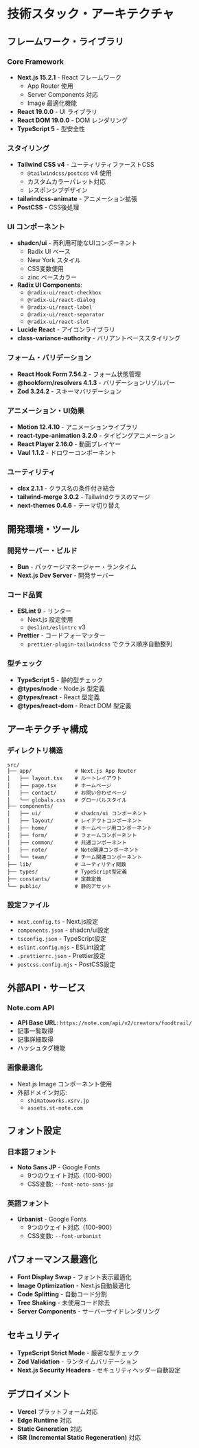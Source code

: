 # 技術スタック・アーキテクチャ

## フレームワーク・ライブラリ

### Core Framework
- **Next.js 15.2.1** - React フレームワーク
  - App Router 使用
  - Server Components 対応
  - Image 最適化機能
- **React 19.0.0** - UI ライブラリ
- **React DOM 19.0.0** - DOM レンダリング
- **TypeScript 5** - 型安全性

### スタイリング
- **Tailwind CSS v4** - ユーティリティファーストCSS
  - `@tailwindcss/postcss` v4 使用
  - カスタムカラーパレット対応
  - レスポンシブデザイン
- **tailwindcss-animate** - アニメーション拡張
- **PostCSS** - CSS後処理

### UI コンポーネント
- **shadcn/ui** - 再利用可能なUIコンポーネント
  - Radix UI ベース
  - New York スタイル
  - CSS変数使用
  - zinc ベースカラー
- **Radix UI Components**:
  - `@radix-ui/react-checkbox`
  - `@radix-ui/react-dialog`
  - `@radix-ui/react-label`
  - `@radix-ui/react-separator`
  - `@radix-ui/react-slot`
- **Lucide React** - アイコンライブラリ
- **class-variance-authority** - バリアントベーススタイリング

### フォーム・バリデーション
- **React Hook Form 7.54.2** - フォーム状態管理
- **@hookform/resolvers 4.1.3** - バリデーションリゾルバー
- **Zod 3.24.2** - スキーマバリデーション

### アニメーション・UI効果
- **Motion 12.4.10** - アニメーションライブラリ
- **react-type-animation 3.2.0** - タイピングアニメーション
- **React Player 2.16.0** - 動画プレイヤー
- **Vaul 1.1.2** - ドロワーコンポーネント

### ユーティリティ
- **clsx 2.1.1** - クラス名の条件付き結合
- **tailwind-merge 3.0.2** - Tailwindクラスのマージ
- **next-themes 0.4.6** - テーマ切り替え

## 開発環境・ツール

### 開発サーバー・ビルド
- **Bun** - パッケージマネージャー・ランタイム
- **Next.js Dev Server** - 開発サーバー

### コード品質
- **ESLint 9** - リンター
  - Next.js 設定使用
  - `@eslint/eslintrc` v3
- **Prettier** - コードフォーマッター
  - `prettier-plugin-tailwindcss` でクラス順序自動整列

### 型チェック
- **TypeScript 5** - 静的型チェック
- **@types/node** - Node.js 型定義
- **@types/react** - React 型定義
- **@types/react-dom** - React DOM 型定義

## アーキテクチャ構成

### ディレクトリ構造
```
src/
├── app/              # Next.js App Router
│   ├── layout.tsx    # ルートレイアウト
│   ├── page.tsx      # ホームページ
│   ├── contact/      # お問い合わせページ
│   └── globals.css   # グローバルスタイル
├── components/
│   ├── ui/           # shadcn/ui コンポーネント
│   ├── layout/       # レイアウトコンポーネント
│   ├── home/         # ホームページ用コンポーネント
│   ├── form/         # フォームコンポーネント
│   ├── common/       # 共通コンポーネント
│   ├── note/         # Note関連コンポーネント
│   └── team/         # チーム関連コンポーネント
├── lib/              # ユーティリティ関数
├── types/            # TypeScript型定義
├── constants/        # 定数定義
└── public/           # 静的アセット
```

### 設定ファイル
- `next.config.ts` - Next.js設定
- `components.json` - shadcn/ui設定
- `tsconfig.json` - TypeScript設定
- `eslint.config.mjs` - ESLint設定
- `.prettierrc.json` - Prettier設定
- `postcss.config.mjs` - PostCSS設定

## 外部API・サービス

### Note.com API
- **API Base URL**: `https://note.com/api/v2/creators/foodtrail/`
- 記事一覧取得
- 記事詳細取得
- ハッシュタグ機能

### 画像最適化
- Next.js Image コンポーネント使用
- 外部ドメイン対応:
  - `shimatoworks.xsrv.jp`
  - `assets.st-note.com`

## フォント設定

### 日本語フォント
- **Noto Sans JP** - Google Fonts
  - 9つのウェイト対応（100-900）
  - CSS変数: `--font-noto-sans-jp`

### 英語フォント
- **Urbanist** - Google Fonts
  - 9つのウェイト対応（100-900）
  - CSS変数: `--font-urbanist`

## パフォーマンス最適化

- **Font Display Swap** - フォント表示最適化
- **Image Optimization** - Next.js自動最適化
- **Code Splitting** - 自動コード分割
- **Tree Shaking** - 未使用コード除去
- **Server Components** - サーバーサイドレンダリング

## セキュリティ

- **TypeScript Strict Mode** - 厳密な型チェック
- **Zod Validation** - ランタイムバリデーション
- **Next.js Security Headers** - セキュリティヘッダー自動設定

## デプロイメント

- **Vercel** プラットフォーム対応
- **Edge Runtime** 対応
- **Static Generation** 対応
- **ISR (Incremental Static Regeneration)** 対応
